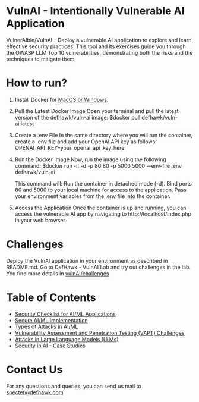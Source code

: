 # VulnAI - Intentionally Vulnerable AI Application
VulnerAIble/VulnAI - Deploy a vulnerable AI application to explore and learn effective security practices. This tool and its exercises guide you through the OWASP LLM Top 10 vulnerabilities, demonstrating both the risks and the techniques to mitigate them.

# How to run?
1. Install Docker for [MacOS or Windows](https://docs.docker.com/docker-hub/quickstart/). 
2. Pull the Latest Docker Image Open your terminal and pull the latest version of the defhawk/vuln-ai image:
   $docker pull defhawk/vuln-ai:latest
3. Create a .env File In the same directory where you will run the container, create a .env file and add your OpenAI API key as follows:
   OPENAI_API_KEY=your_openai_api_key_here
4. Run the Docker Image Now, run the image using the following command:
   $docker run -it -d -p 80:80 -p 5000:5000 --env-file .env defhawk/vuln-ai

   This command will: Run the container in detached mode (-d). Bind ports 80 and 5000 to your local machine for access to the application.
   Pass your environment variables from the .env file into the container.

5. Access the Application Once the container is up and running, you can access the vulnerable AI app by navigating to http://localhost/index.php⁠ in your web browser.

# Challenges
Deploy the VulnAI application in your environment as described in README.md. Go to DefHawk - VulnAI Lab and try out challenges in the lab. You find more details in [vulnAI/challenges](https://github.com/defHawk-tech/vulnAI/blob/main/challenges/vulnAI_challenges.md)

# Table of Contents

- [Security Checklist for AI/ML Applications](security_checklist.md)
- [Secure AI/ML Implementation](doc/Secure_Implementation.md)
- [Types of Attacks in AI/ML](doc/Types_of_attacks.md)
- [Vulnerability Assessment and Penetration Testing (VAPT) Challenges](challenges/vulnAI_challenges.md)
- [Attacks in Large Language Models (LLMs)](doc/Attacks_in_LLM.md)
- [Security in AI - Case Studies](doc/Security_in_AI.md)

# Contact Us
For any questions and queries, you can send us mail to specter@defhawk.com
